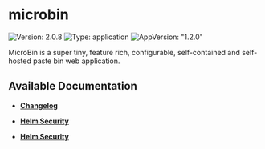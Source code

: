 # microbin

![Version: 2.0.8](https://img.shields.io/badge/Version-2.0.8-informational?style=flat-square) ![Type: application](https://img.shields.io/badge/Type-application-informational?style=flat-square) ![AppVersion: "1.2.0"](https://img.shields.io/badge/AppVersion-"1.2.0"-informational?style=flat-square)

MicroBin is a super tiny, feature rich, configurable, self-contained and self-hosted paste bin web application.

## Available Documentation

- [**Changelog**](CHANGELOG)

- [**Helm Security**](container-security)

- [**Helm Security**](helm-security)

